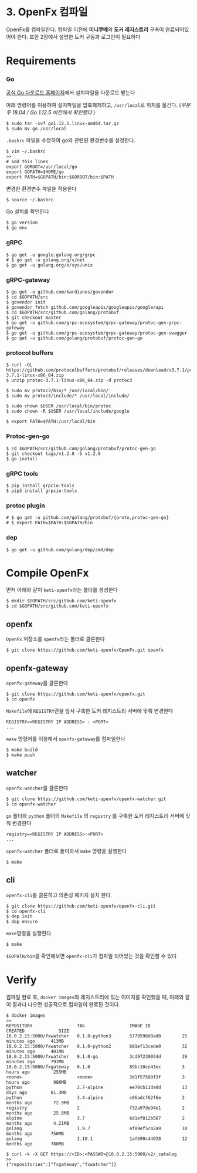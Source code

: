 # 3. OpenFx 컴파일

OpenFx를 컴파일한다. 컴파일 이전에 **미니쿠베**와 **도커 레지스트리** 구축이 완료되어있어야 한다. 또한 2장에서 설명한 도커 구동과 로그인이 필요하다

# Requirements

### Go

[공식 Go 다운로드 홈페이지](https://golang.org/doc/install)에서 설치파일을 다운로드 받는다

아래 명령어를 이용하여 설치파일을 압축해제하고, `/usr/local`로 위치를 옮긴다. (*우분투 18.04 / Go 1.12.5 버전에서 확인했다* )

    $ sudo tar -xvf go1.12.5.linux-amd64.tar.gz
    $ sudo mv go /usr/local

`.bashrc` 파일을 수정하여 go와 관련된 환경변수를 설정한다.

    $ vim ~/.bashrc
    >>
    # add this lines
    export GOROOT=/usr/local/go
    export GOPATH=$HOME/go
    export PATH=$GOPATH/bin:$GOROOT/bin:$PATH

변경한 환경변수 파일을 적용한다

    $ source ~/.bashrc

Go 설치를 확인한다

    $ go version
    $ go env

### gRPC

    $ go get -u google.golang.org/grpc
    # $ go get -u golang.org/x/net
    $ go get -u golang.org/x/sys/unix

### gRPC-gateway

    $ go get -u github.com/kardianos/govendor
    $ cd $GOPATH/src
    $ govendor init
    $ govendor fetch github.com/googleapis/googleapis/google/api
    $ cd $GOPATH/src/github.com/golang/protobuf
    $ git checkout master
    $ go get -u github.com/grpc-ecosystem/grpc-gateway/protoc-gen-grpc-gateway
    $ go get -u github.com/grpc-ecosystem/grpc-gateway/protoc-gen-swagger
    $ go get -u github.com/golang/protobuf/protoc-gen-go

### protocol buffers

    $ curl -OL https://github.com/protocolbuffers/protobuf/releases/download/v3.7.1/protoc-3.7.1-linux-x86_64.zip
    $ unzip protoc-3.7.1-linux-x86_64.zip -d protoc3
    
    $ sudo mv protoc3/bin/* /usr/local/bin/
    $ sudo mv protoc3/include/* /usr/local/include/
    
    $ sudo chown $USER /usr/local/bin/protoc
    $ sudo chown -R $USER /usr/local/include/google
    
    $ export PATH=$PATH:/usr/local/bin

### Protoc-gen-go

    $ cd $GOPATH/src/github.com/golang/protobuf/protoc-gen-go
    $ git checkout tags/v1.2.0 -b v1.2.0
    $ go install

### gRPC tools

    $ pip install grpcio-tools
    $ pip3 install grpcio-tools

### protoc plugin

    # $ go get -u github.com/golang/protobuf/{proto,protoc-gen-go}
    # $ export PATH=$PATH:$GOPATH/bin

### dep

    $ go get -u github.com/golang/dep/cmd/dep

# Compile OpenFx

먼저 아래와 같이 `keti-openfx`라는 폴더를 생성한다

    $ mkdir $GOPATH/src/github.com/keti-openfx
    $ cd $GOPATH/src/github.com/keti-openfx

## openfx

`OpenFx` 저장소를 `openfx`라는 폴더로 클론한다

    $ git clone https://github.com/keti-openfx/OpenFx.git openfx

## openfx-gateway

`openfx-gateway`를 클론한다

    $ git clone https://github.com/keti-openfx/openfx.git
    $ cd openfx

`Makefile`에 `REGISTRY`란을 앞서 구축한 도커 레지스트리 서버에 맞춰 변경한다

    REGISTRY=<REGISTRY IP ADDRESS> : <PORT>
    ...

`make` 명령어를 이용해서 `openfx-gateway`를 컴파일한다

    $ make build
    $ make push

## watcher

`openfx-watcher`를 클론한다

    $ git clone https://github.com/keti-openfx/openfx-watcher.git
    $ cd openfx-watcher

`go` 폴더와 `python` 폴더의 `Makefile` 의 `registry` 를 구축한 도커 레지스트리 서버에 맞춰 변경한다

    registry=<REGISTRY IP ADDRESS>:<PORT>
    ...

`openfx-watcher` 폴더로 돌아와서 `make` 명령을 실행한다

    $ make

## cli

`openfx-cli`를 클론하고 의존성 패키지 설치 한다.

    $ git clone https://github.com/keti-openfx/openfx-cli.git
    $ cd openfx-cli
    $ dep init
    $ dep ensure

`make`명령을 실행한다

    $ make

`$GOPATH/bin`을 확인해보면 `openfx-cli`가 컴파일 되어있는 것을 확인할 수 있다

# Verify

컴파일 완료 후, `docker images`와 레지스트리에 있는 이미지를 확인했을 때, 아래와 같이 결과나 나오면 성공적으로 컴파일이 완료된 것이다.

    $ docker images
    >>
    REPOSITORY                 TAG                 IMAGE ID            CREATED             SIZE
    10.0.2.15:5000/fxwatcher   0.1.0-python3       5779598d8ad0        25 minutes ago      413MB
    10.0.2.15:5000/fxwatcher   0.1.0-python2       b91ef13cede0        32 minutes ago      401MB
    10.0.2.15:5000/fxwatcher   0.1.0-go            3cd97230054d        39 minutes ago      793MB
    10.0.2.15:5000/fxgateway   0.1.0               89bc10ce43ec        3 hours ago         255MB
    <none>                     <none>              3d1f57588f3f        3 hours ago         986MB
    python                     2.7-alpine          ee70cb11da0d        13 days ago         61.3MB
    python                     3.4-alpine          c06adcf62f6e        2 months ago        72.9MB
    registry                   2                   f32a97de94e1        2 months ago        25.8MB
    alpine                     3.7                 6d1ef012b567        2 months ago        4.21MB
    golang                     1.9.7               ef89ef5c42a9        10 months ago       750MB
    golang                     1.10.1              1af690c44028        12 months ago       780MB
    
    $ curl -k -X GET https://<ID>:<PASSWD>@10.0.2.15:5000/v2/_catalog
    >>
    {"repositories":["fxgateway","fxwatcher"]}
